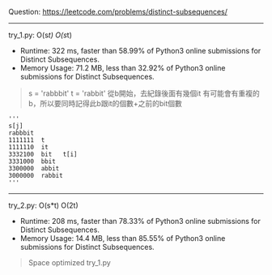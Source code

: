 Question: https://leetcode.com/problems/distinct-subsequences/

---

try_1.py: O(s*t) O(s*t)

* Runtime: 322 ms, faster than 58.99% of Python3 online submissions for Distinct Subsequences.
* Memory Usage: 71.2 MB, less than 32.92% of Python3 online submissions for Distinct Subsequences.

> s = 'rabbbit'
> t = 'rabbit'
> 從b開始，去紀錄後面有幾個it
> 有可能會有重複的b，所以要同時記得此b跟it的個數+之前的bit個數
```python=
'''
s[j]
rabbbit
1111111  t
1111110  it
3332100  bit   t[i]
3331000  bbit
3300000  abbit
3000000  rabbit
'''
```

---

try_2.py: O(s*t) O(2t)

* Runtime: 208 ms, faster than 78.33% of Python3 online submissions for Distinct Subsequences.
* Memory Usage: 14.4 MB, less than 85.55% of Python3 online submissions for Distinct Subsequences.

> Space optimized try_1.py